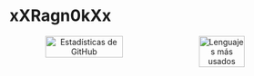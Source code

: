 # xXRagn0kXx

<div align=center style="display: flex;">
  <img width=52% src="https://github-readme-stats.vercel.app/api?username=xXRagn0kXx&show_icons=true" alt="Estadísticas de GitHub" style="margin-right: 10px;">
  <img width=40% src="https://github-readme-stats.vercel.app/api/top-langs/?username=xXRagn0kXx&layout=compact" alt="Lenguajes más usados">
</div>
